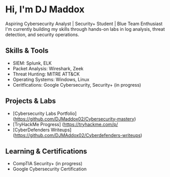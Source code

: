 # Hi, I'm DJ Maddox
Aspiring Cybersecurity Analyst | Security+ Student | Blue Team Enthusiast 
I'm currently building my skills through hands-on labs in log analysis, threat detection, and security operations. 

## Skills & Tools
- SIEM: Splunk, ELK
- Packet Analysis: Wireshark, Zeek
- Threat Hunting: MITRE ATT&CK
- Operating Systems: Windows, Linux
- Ceritfications: Google Cybersecurity, Security+ (in progress)

## Projects & Labs
- [Cybersecurity Labs Portfolio] (https://github.com/DJMaddox02/Cybersecurity-mastery)
- [TryHackMe Progress] (https://tryhackme.com/p/
- [CyberDefenders Writeups] (https://github.com/DJMAddox02/Cyberdefenders-writeups)

## Learning & Certifications
- CompTIA Security+ (in progress)
- Google Cybersecurity Certification

